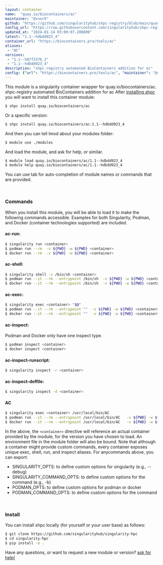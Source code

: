 ```yaml
---
layout: container
name:  "quay.io/biocontainers/ac"
maintainer: "@vsoch"
github: "https://github.com/singularityhub/shpc-registry/blob/main/quay.io/biocontainers/ac/container.yaml"
config_url: "https://raw.githubusercontent.com/singularityhub/shpc-registry/main/quay.io/biocontainers/ac/container.yaml"
updated_at: "2024-01-14 03:09:07.200809"
latest: "1.1--hdbdd923_4"
container_url: "https://biocontainers.pro/tools/ac"
aliases:
 - "AC"
versions:
 - "1.1--h87f3376_2"
 - "1.1--hdbdd923_4"
description: "shpc-registry automated BioContainers addition for ac"
config: {"url": "https://biocontainers.pro/tools/ac", "maintainer": "@vsoch", "description": "shpc-registry automated BioContainers addition for ac", "latest": {"1.1--hdbdd923_4": "sha256:d7934ca00653cdb016aa09c4d10212f6b2d04645f089f333640bc9e4811b696e"}, "tags": {"1.1--h87f3376_2": "sha256:c38f2916e02283c67ad86f8a0083d77da97447272877191f09dced17f5159bc9", "1.1--hdbdd923_4": "sha256:d7934ca00653cdb016aa09c4d10212f6b2d04645f089f333640bc9e4811b696e"}, "docker": "quay.io/biocontainers/ac", "aliases": {"AC": "/usr/local/bin/AC"}}
---
```


This module is a singularity container wrapper for quay.io/biocontainers/ac.
shpc-registry automated BioContainers addition for ac
After [installing shpc](#install) you will want to install this container module:


```bash
$ shpc install quay.io/biocontainers/ac
```

Or a specific version:

```bash
$ shpc install quay.io/biocontainers/ac:1.1--hdbdd923_4
```

And then you can tell lmod about your modules folder:

```bash
$ module use ./modules
```

And load the module, and ask for help, or similar.

```bash
$ module load quay.io/biocontainers/ac/1.1--hdbdd923_4
$ module help quay.io/biocontainers/ac/1.1--hdbdd923_4
```

You can use tab for auto-completion of module names or commands that are provided.

<br>

### Commands

When you install this module, you will be able to load it to make the following commands accessible.
Examples for both Singularity, Podman, and Docker (container technologies supported) are included.

#### ac-run:

```bash
$ singularity run <container>
$ podman run --rm  -v ${PWD} -w ${PWD} <container>
$ docker run --rm  -v ${PWD} -w ${PWD} <container>
```

#### ac-shell:

```bash
$ singularity shell -s /bin/sh <container>
$ podman run --it --rm --entrypoint /bin/sh  -v ${PWD} -w ${PWD} <container>
$ docker run --it --rm --entrypoint /bin/sh  -v ${PWD} -w ${PWD} <container>
```

#### ac-exec:

```bash
$ singularity exec <container> "$@"
$ podman run --it --rm --entrypoint ""  -v ${PWD} -w ${PWD} <container> "$@"
$ docker run --it --rm --entrypoint ""  -v ${PWD} -w ${PWD} <container> "$@"
```

#### ac-inspect:

Podman and Docker only have one inspect type.

```bash
$ podman inspect <container>
$ docker inspect <container>
```

#### ac-inspect-runscript:

```bash
$ singularity inspect -r <container>
```

#### ac-inspect-deffile:

```bash
$ singularity inspect -d <container>
```


#### AC

```bash
$ singularity exec <container> /usr/local/bin/AC
$ podman run --it --rm --entrypoint /usr/local/bin/AC   -v ${PWD} -w ${PWD} <container> -c " $@"
$ docker run --it --rm --entrypoint /usr/local/bin/AC   -v ${PWD} -w ${PWD} <container> -c " $@"
```



In the above, the `<container>` directive will reference an actual container provided
by the module, for the version you have chosen to load. An environment file in the
module folder will also be bound. Note that although a container
might provide custom commands, every container exposes unique exec, shell, run, and
inspect aliases. For anycommands above, you can export:

 - SINGULARITY_OPTS: to define custom options for singularity (e.g., --debug)
 - SINGULARITY_COMMAND_OPTS: to define custom options for the command (e.g., -b)
 - PODMAN_OPTS: to define custom options for podman or docker
 - PODMAN_COMMAND_OPTS: to define custom options for the command

<br>

### Install

You can install shpc locally (for yourself or your user base) as follows:

```bash
$ git clone https://github.com/singularityhub/singularity-hpc
$ cd singularity-hpc
$ pip install -e .
```

Have any questions, or want to request a new module or version? [ask for help!](https://github.com/singularityhub/singularity-hpc/issues)